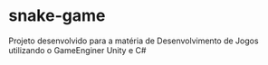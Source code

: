# snake-game
Projeto desenvolvido para a matéria de Desenvolvimento de Jogos utilizando o GameEnginer Unity e C#
